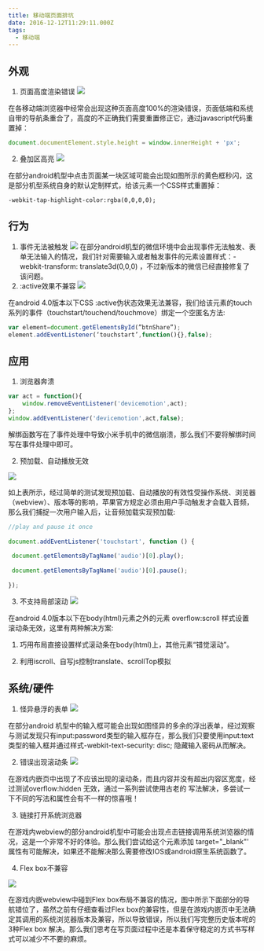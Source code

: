 ```yaml
---
title: 移动端页面排坑
date: 2016-12-12T11:29:11.000Z
tags:
  - 移动端
---
```

## 外观
1. 页面高度渲染错误
![](http://ossweb-img.qq.com/upload/webplat/info/tgideas/20141118/1416304280712440.gif)

 在各移动端浏览器中经常会出现这种页面高度100%的渲染错误，页面低端和系统自带的导航条重合了，高度的不正确我们需要重置修正它，通过javascript代码重置掉：
 
 ```js
 document.documentElement.style.height = window.innerHeight + 'px';
 ```
 2. 叠加区高亮
 ![](http://ossweb-img.qq.com/upload/webplat/info/tgideas/20141118/1416304280131383.jpg)
 
 在部分android机型中点击页面某一块区域可能会出现如图所示的黄色框秒闪，这是部分机型系统自身的默认定制样式，给该元素一个CSS样式重置掉：
 
 ```
 -webkit-tap-highlight-color:rgba(0,0,0,0);
 ```
 ## 行为
 1. 事件无法被触发
 ![](http://ossweb-img.qq.com/upload/webplat/info/tgideas/20141118/1416304280403333.gif)
 在部分android机型的微信环境中会出现事件无法触发、表单无法输入的情况，我们针对需要输入或者触发事件的元素设置样式：-webkit-transform: translate3d(0,0,0) ，不过新版本的微信已经直接修复了该问题。
 2. :active效果不兼容
 ![](http://ossweb-img.qq.com/upload/webplat/info/tgideas/20141118/1416304280054931.gif)
 
 在android 4.0版本以下CSS :active伪状态效果无法兼容，我们给该元素的touch系列的事件（touchstart/touchend/touchmove）绑定一个空匿名方法:
 
 ```js
 var element=document.getElementsById(”btnShare”);
 element.addEventListener(‘touchstart’,function(){},false);
 ```
 ## 应用
 1. 浏览器奔溃
 ```js
 var act = function(){
     window.removeEventListener('devicemotion',act);
 };
 window.addEventListener('devicemotion',act,false);
 ```
 解绑函数写在了事件处理中导致小米手机中的微信崩溃，那么我们不要将解绑时间写在事件处理中即可。
 
2. 预加载、自动播放无效

![](http://ossweb-img.qq.com/upload/webplat/info/tgideas/20141118/1416304281067074.jpg)

如上表所示，经过简单的测试发现预加载、自动播放的有效性受操作系统、浏览器（webview）、版本等的影响，苹果官方规定必须由用户手动触发才会载入音频，那么我们捕捉一次用户输入后，让音频加载实现预加载:

```js
//play and pause it once
 
document.addEventListener('touchstart', function () {
 
 document.getElementsByTagName('audio')[0].play();
 
 document.getElementsByTagName('audio')[0].pause();
 
});
```

3. 不支持局部滚动
![](http://ossweb-img.qq.com/upload/webplat/info/tgideas/20141118/1416304282050681.gif)

在android 4.0版本以下在body(html)元素之外的元素 overflow:scroll 样式设置滚动条无效，这里有两种解决方案:

1. 巧用布局直接设置样式滚动条在body(html)上，其他元素“错觉滚动”。

2. 利用iscroll、自写js控制translate、scrollTop模拟

## 系统/硬件

1. 怪异悬浮的表单
![](http://ossweb-img.qq.com/upload/webplat/info/tgideas/20141118/1416304282155784.gif)

在部分android 机型中的输入框可能会出现如图怪异的多余的浮出表单，经过观察与测试发现只有input:password类型的输入框存在，那么我们只要使用input:text类型的输入框并通过样式-webkit-text-security: disc; 隐藏输入密码从而解决。

2. 错误出现滚动条
![](http://ossweb-img.qq.com/upload/webplat/info/tgideas/20141118/1416304282257464.jpg)

在游戏内嵌页中出现了不应该出现的滚动条，而且内容并没有超出内容区宽度，经过测试overflow:hidden 无效，通过一系列尝试使用古老的 <body scroll="no"> 写法解决，多尝试一下不同的写法和属性会有不一样的惊喜哦！

3. 链接打开系统浏览器

在游戏内webview的部分android机型中可能会出现点击链接调用系统浏览器的情况，这是一个非常不好的体验。那么我们尝试给这个元素添加 target="_blank"' 属性有可能解决，如果还不能解决那么需要修改IOS或android原生系统函数了。

4. Flex box不兼容

![](http://ossweb-img.qq.com/upload/webplat/info/tgideas/20141118/1416304282160849.jpg)

在游戏内嵌webview中碰到Flex box布局不兼容的情况，图中所示下面部分的导航错位了，虽然之前有仔细查看过Flex box的兼容性，但是在游戏内嵌页中无法确定其调用的系统浏览器版本及兼容，所以导致错误，所以我们写完整历史版本呢的3种Flex box 解决。那么我们思考在写页面过程中还是本着保守稳定的方式书写样式可以减少不不要的麻烦。

